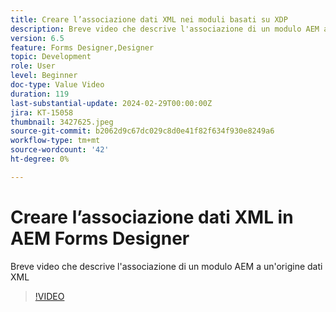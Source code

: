 ```yaml
---
title: Creare l’associazione dati XML nei moduli basati su XDP
description: Breve video che descrive l'associazione di un modulo AEM a un'origine dati XML
version: 6.5
feature: Forms Designer,Designer
topic: Development
role: User
level: Beginner
doc-type: Value Video
duration: 119
last-substantial-update: 2024-02-29T00:00:00Z
jira: KT-15058
thumbnail: 3427625.jpeg
source-git-commit: b2062d9c67dc029c8d0e41f82f634f930e8249a6
workflow-type: tm+mt
source-wordcount: '42'
ht-degree: 0%

---
```



# Creare l’associazione dati XML in AEM Forms Designer

Breve video che descrive l&#39;associazione di un modulo AEM a un&#39;origine dati XML

>[!VIDEO](https://video.tv.adobe.com/v/3427625/?learn=on)
